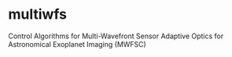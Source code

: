 # multiwfs
Control Algorithms for Multi-Wavefront Sensor Adaptive Optics for Astronomical Exoplanet Imaging (MWFSC)
